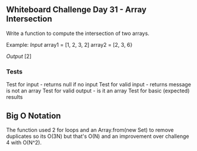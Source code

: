 ## Whiteboard Challenge Day 31 - Array Intersection

Write a function to compute the intersection of two arrays.

Example:
*Input*
array1 = [1, 2, 3, 2]
array2 = [2, 3, 6}

*Output*
[2]


### Tests
Test for input - returns null if no input
Test for valid input - returns message is not an array
Test for valid output - is it an array
Test for basic (expected) results

## Big O Notation
The function used 2 for loops and an Array.from(new Set) to remove duplicates so its O(3N) but that's O(N) and an improvement over challenge 4 with O(N^2).
